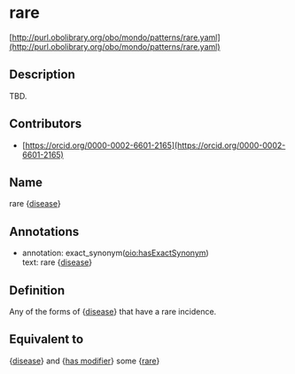 # rare 

[http://purl.obolibrary.org/obo/mondo/patterns/rare.yaml](http://purl.obolibrary.org/obo/mondo/patterns/rare.yaml)
## Description 

TBD.
## Contributors 
* [https://orcid.org/0000-0002-6601-2165](https://orcid.org/0000-0002-6601-2165) 
## Name 

rare {[disease](http://purl.obolibrary.org/obo/MONDO_0000001)}

## Annotations 

* annotation: exact_synonym\([oio:hasExactSynonym](http://purl.obolibrary.org/obo/oio_hasExactSynonym)\)  
text: rare {[disease](http://purl.obolibrary.org/obo/MONDO_0000001)}

## Definition 

Any of the forms of {[disease](http://purl.obolibrary.org/obo/MONDO_0000001)} that have a rare incidence.

## Equivalent to 

{[disease](http://purl.obolibrary.org/obo/MONDO_0000001)} and {[has modifier](http://purl.obolibrary.org/obo/RO_0002573)} some {[rare](http://purl.obolibrary.org/obo/MONDO_0021136)}

